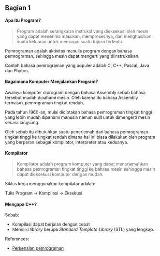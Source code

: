 ## Bagian 1
#### Apa itu Program?
> Program adalah serangkaian instruksi yang dieksekusi oleh mesin yang dapat menerima masukan, memprosesnya, dan menghasilkan suatu keluaran untuk mencapai
suatu tujuan tertentu.

Pemrograman adalah aktivitas menulis program dengan bahasa pemrograman, sehingga mesin dapat mengerti yang diinstruksikan.

Contoh bahasa pemrograman yang populer adalah C, C++, Pascal, Java dan Phyton. 

#### Bagaimana Komputer Menjalankan Program?

Awalnya komputer diprogram dengan bahasa Assembly sebab bahasa tersebut mudah dipahami mesin. Oleh karena itu bahasa Assembly termasuk pemrograman tingkat rendah.

Pada tahun 1960-an, mulai diciptakan bahasa pemrograman tingkat tinggi yang lebih mudah dipahami manusia namun sulit untuk dimengerti mesin secara langsung.

Oleh sebab itu dibutuhkan suatu penerjemah dari bahasa pemrograman tingkat tinggi ke tingkat rendah dimana hal ini biasa dilakukan oleh program yang berperan sebagai kompilator, interpreter atau keduanya.

#### Kompilator

> Kompilator adalah program komputer yang dapat menerjemahkan bahasa pemrograman tingkat tinggi ke bahasa mesin sehingga mesin dapat dieksekusi komputer dengan mudah.

Siklus kerja menggunakan kompilator adalah:

Tulis Program -> Kompilasi -> Eksekusi

#### Mengapa C++?
Sebab:

- Kompilasi dapat berjalan dengan cepat
- Memiliki *library* berupa *Standard Template Library* (STL) yang lengkap.


References:
- [Perkenalan pemrograman](https://tlx.toki.id/courses/basic/chapters/01/lessons/A)
